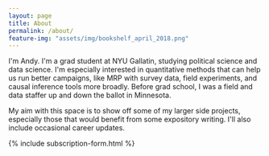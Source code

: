 ```yaml
---
layout: page
title: About
permalink: /about/
feature-img: "assets/img/bookshelf_april_2018.png"
---
```


I'm Andy. I'm a grad student at NYU Gallatin, studying political science and data science. I'm especially interested in quantitative methods that can help us run better campaigns, like MRP with survey data, field experiments, and causal inference tools more broadly. Before grad school, I was a field and data staffer up and down the ballot in Minnesota.

My aim with this space is to show off some of my larger side projects, especially those that would benefit from some expository writing. I'll also include occasional career updates.

{% include subscription-form.html %}
